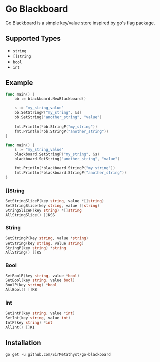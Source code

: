 # Go Blackboard

Go Blackboard is a simple key/value store inspired by go's flag package.

## Supported Types

 * ```string```
 * ```[]string```
 * ```bool```
 * ```int```

## Example

```go
func main() {
    bb := blackboard.NewBlackboard()

    s := "my_string_value"
    bb.SetStringP("my_string", &s)
    bb.SetString("another_string", "value")

    fmt.Println(*bb.StringP("my_string"))
    fmt.Println(*bb.StringP("another_string"))
}
```

```go
func main() {
    s := "my_string_value"
    blackboard.SetStringP("my_string", &s)
    blackboard.SetString("another_string", "value")

    fmt.Println(*blackboard.StringP("my_string"))
    fmt.Println(*blackboard.StringP("another_string"))
}
```

### []String
```go
SetStringSliceP(key string, value *[]string)
SetStringSlice(key string, value []string)
StringSliceP(key string) *[]string
AllStringSlice() []KSS
```

### String
```go
SetStringP(key string, value *string)
SetString(key string, value string)
StringP(key string) *string
AllString() []KS
```

### Bool
```go
SetBoolP(key string, value *bool)
SetBool(key string, value bool)
BoolP(key string) *bool
AllBool() []KB
```

### Int
```go
SetIntP(key string, value *int)
SetInt(key string, value int)
IntP(key string) *int
AllInt() []KI
```

## Installation

```
go get -u github.com/SirMetathyst/go-blackboard
```